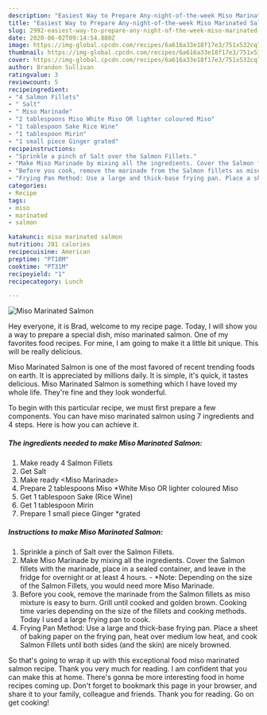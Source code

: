 ```yaml
---
description: "Easiest Way to Prepare Any-night-of-the-week Miso Marinated Salmon"
title: "Easiest Way to Prepare Any-night-of-the-week Miso Marinated Salmon"
slug: 2992-easiest-way-to-prepare-any-night-of-the-week-miso-marinated-salmon
date: 2020-06-02T09:14:54.880Z
image: https://img-global.cpcdn.com/recipes/6a616a33e18f17e3/751x532cq70/miso-marinated-salmon-recipe-main-photo.jpg
thumbnail: https://img-global.cpcdn.com/recipes/6a616a33e18f17e3/751x532cq70/miso-marinated-salmon-recipe-main-photo.jpg
cover: https://img-global.cpcdn.com/recipes/6a616a33e18f17e3/751x532cq70/miso-marinated-salmon-recipe-main-photo.jpg
author: Brandon Sullivan
ratingvalue: 3
reviewcount: 5
recipeingredient:
- "4 Salmon Fillets"
- " Salt"
- " Miso Marinade"
- "2 tablespoons Miso White Miso OR lighter coloured Miso"
- "1 tablespoon Sake Rice Wine"
- "1 tablespoon Mirin"
- "1 small piece Ginger grated"
recipeinstructions:
- "Sprinkle a pinch of Salt over the Salmon Fillets."
- "Make Miso Marinade by mixing all the ingredients. Cover the Salmon fillets with the marinade, place in a sealed container, and leave in the fridge for overnight or at least 4 hours. *Note: Depending on the size of the Salmon Fillets, you would need more Miso Marinade."
- "Before you cook, remove the marinade from the Salmon fillets as miso mixture is easy to burn. Grill until cooked and golden brown. Cooking time varies depending on the size of the fillets and cooking methods. Today I used a large frying pan to cook."
- "Frying Pan Method: Use a large and thick-base frying pan. Place a sheet of baking paper on the frying pan, heat over medium low heat, and cook Salmon Fillets until both sides (and the skin) are nicely browned."
categories:
- Recipe
tags:
- miso
- marinated
- salmon

katakunci: miso marinated salmon 
nutrition: 281 calories
recipecuisine: American
preptime: "PT18M"
cooktime: "PT31M"
recipeyield: "1"
recipecategory: Lunch

---
```



![Miso Marinated Salmon](https://img-global.cpcdn.com/recipes/6a616a33e18f17e3/751x532cq70/miso-marinated-salmon-recipe-main-photo.jpg)

Hey everyone, it is Brad, welcome to my recipe page. Today, I will show you a way to prepare a special dish, miso marinated salmon. One of my favorites food recipes. For mine, I am going to make it a little bit unique. This will be really delicious.

Miso Marinated Salmon is one of the most favored of recent trending foods on earth. It is appreciated by millions daily. It is simple, it's quick, it tastes delicious. Miso Marinated Salmon is something which I have loved my whole life. They're fine and they look wonderful.




To begin with this particular recipe, we must first prepare a few components. You can have miso marinated salmon using 7 ingredients and 4 steps. Here is how you can achieve it.

<!--inarticleads1-->

##### The ingredients needed to make Miso Marinated Salmon:

1. Make ready 4 Salmon Fillets
1. Get  Salt
1. Make ready  &lt;Miso Marinade&gt;
1. Prepare 2 tablespoons Miso *White Miso OR lighter coloured Miso
1. Get 1 tablespoon Sake (Rice Wine)
1. Get 1 tablespoon Mirin
1. Prepare 1 small piece Ginger *grated




<!--inarticleads2-->

##### Instructions to make Miso Marinated Salmon:

1. Sprinkle a pinch of Salt over the Salmon Fillets.
1. Make Miso Marinade by mixing all the ingredients. Cover the Salmon fillets with the marinade, place in a sealed container, and leave in the fridge for overnight or at least 4 hours. - *Note: Depending on the size of the Salmon Fillets, you would need more Miso Marinade.
1. Before you cook, remove the marinade from the Salmon fillets as miso mixture is easy to burn. Grill until cooked and golden brown. Cooking time varies depending on the size of the fillets and cooking methods. Today I used a large frying pan to cook.
1. Frying Pan Method: Use a large and thick-base frying pan. Place a sheet of baking paper on the frying pan, heat over medium low heat, and cook Salmon Fillets until both sides (and the skin) are nicely browned.




So that's going to wrap it up with this exceptional food miso marinated salmon recipe. Thank you very much for reading. I am confident that you can make this at home. There's gonna be more interesting food in home recipes coming up. Don't forget to bookmark this page in your browser, and share it to your family, colleague and friends. Thank you for reading. Go on get cooking!
